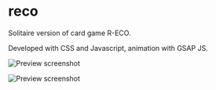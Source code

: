 reco
====

Solitaire version of card game R-ECO.

Developed with CSS and Javascript, animation with GSAP JS.

![Preview screenshot](https://raw.github.com/zhangxin840/reco/master/640.png)

![Preview screenshot](https://raw.github.com/zhangxin840/reco/master/6402.png)





